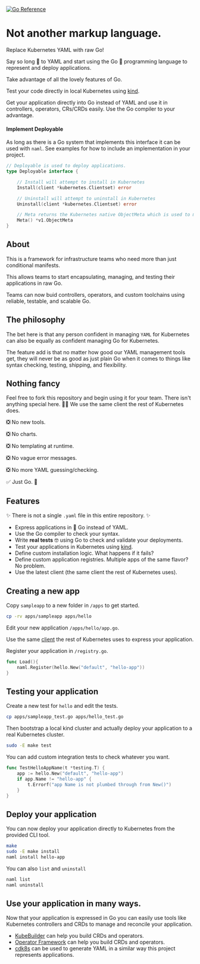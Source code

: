 [![Go Reference](https://pkg.go.dev/badge/github.com/kris-nova/naml.svg)](https://pkg.go.dev/github.com/kris-nova/naml)

# Not another markup language. 

Replace Kubernetes YAML with raw Go!

Say so long 👋 to YAML and start using the Go 🎉 programming language to represent and deploy applications.

Take advantage of all the lovely features of Go.

Test your code directly in local Kubernetes using [kind](https://github.com/kubernetes-sigs/kind).

Get your application directly into Go instead of YAML and use it in controllers, operators, CRs/CRDs easily. Use the Go compiler to your advantage.

#### Implement Deployable

As long as there is a Go system that implements this interface it can be used with `naml`. See examples for how to include an implementation in your project.

```go
// Deployable is used to deploy applications.
type Deployable interface {

	// Install will attempt to install in Kubernetes
	Install(client *kubernetes.Clientset) error

	// Uninstall will attempt to uninstall in Kubernetes
	Uninstall(client *kubernetes.Clientset) error

	// Meta returns the Kubernetes native ObjectMeta which is used to manage applications with naml.
	Meta() *v1.ObjectMeta
}
```

## About

This is a framework for infrastructure teams who need more than just conditional manifests. 

This allows teams to start encapsulating, managing, and testing their applications in raw Go.

Teams can now buid controllers, operators, and custom toolchains using reliable, testable, and scalable Go.

## The philosophy

The bet here is that any person confident in managing `YAML` for Kubernetes can also be equally as confident managing Go for Kubernetes.

The feature add is that no matter how good our YAML management tools get, they will never be as good as just plain Go when it comes to things like syntax checking, testing, shipping, and flexibility. 

## Nothing fancy

Feel free to fork this repository and begin using it for your team. There isn't anything special here. 🤷‍♀ We use the same client the rest of Kubernetes does.

 ❎ No new tools.

 ❎ No charts.

 ❎ No templating at runtime.

 ❎ No vague error messages.
 
 ❎ No more YAML guessing/checking.

 ✅ Just Go. 🎉

## Features

✨ There is not a single `.yaml` file in this entire repository. ✨

 - Express applications in 🎉 Go instead of YAML.
 - Use the Go compiler to check your syntax.
 - Write **real tests** 🤓 using Go to check and validate your deployments.
 - Test your applications in Kubernetes using [kind](https://github.com/kubernetes-sigs/kind).
 - Define custom installation logic. What happens if it fails?
 - Define custom application registries. Multiple apps of the same flavor? No problem.
 - Use the latest client (the same client the rest of Kubernetes uses).

## Creating a new app 

Copy `sampleapp` to a new folder in `/apps` to get started.

```bash 
cp -rv apps/sampleapp apps/hello
```

Edit your new application `/apps/hello/app.go`.

Use the same [client](https://github.com/kubernetes/client-go) the rest of Kubernetes uses to express your application.

Register your application in `/registry.go`.


```go
func Load(){
    naml.Register(hello.New("default", "hello-app"))
}
```



## Testing your application 

Create a new test for `hello` and edit the tests.

```bash 
cp apps/sampleapp_test.go apps/hello_test.go
```

Then bootstrap a local kind cluster and actually deploy your application to a real Kubernetes cluster.

```bash 
sudo -E make test
```

You can add custom integration tests to check whatever you want.

```go 
func TestHelloAppName(t *testing.T) {
	app := hello.New("default", "hello-app")
	if app.Name != "hello-app" {
		t.Errorf("app Name is not plumbed through from New()")
	}
}
```

## Deploy your application 

You can now deploy your application directly to Kubernetes from the provided CLI tool.

```bash 
make
sudo -E make install
naml install hello-app
```

You can also `list` and `uninstall`

```bash 
naml list
naml uninstall
```

## Use your application in many ways.

Now that your application is expressed in Go you can easily use tools like Kubernetes controllers and CRDs to manage and reconcile your application.

 - [KubeBuilder](https://github.com/kubernetes-sigs/kubebuilder) can help you build CRDs and operators.
 - [Operator Framework](https://github.com/operator-framework/operator-sdk) can help you build CRDs and operators.
 - [cdk8s](https://github.com/cdk8s-team/cdk8s) can be used to generate YAML in a similar way this project represents applications.

